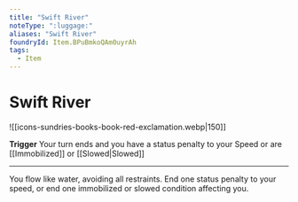 ```yaml
---
title: "Swift River"
noteType: ":luggage:"
aliases: "Swift River"
foundryId: Item.BPuBmkoQAm0uyrAh
tags:
  - Item
---
```


# Swift River
![[icons-sundries-books-book-red-exclamation.webp|150]]

**Trigger** Your turn ends and you have a status penalty to your Speed or are [[Immobilized]] or [[Slowed|Slowed]]

* * *

You flow like water, avoiding all restraints. End one status penalty to your speed, or end one immobilized or slowed condition affecting you.
